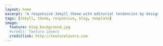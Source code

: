 ```yaml
---
layout: home
excerpt: "A responsive Jekyll theme with editorial tendencies by designer Michael Rose."
tags: [Jekyll, theme, responsive, blog, template]
image:
  feature: blog_background.jpg
  #credit: Texture Lovers
  creditlink: http://texturelovers.com
---
```

